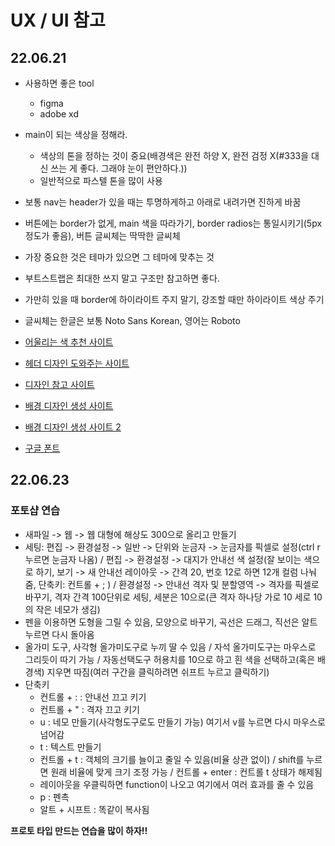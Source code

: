 # UX / UI 참고

## 22.06.21

- 사용하면 좋은 tool
  - figma
  - adobe xd

- main이 되는 색상을 정해라.

  - 색상의 톤을 정하는 것이 중요(배경색은 완전 하양 X, 완전 검정 X(#333을 대신 쓰는 게 좋다. 그래야 눈이 편안하다.))
  - 일반적으로 파스텔 톤을 많이 사용

- 보통 nav는 header가 있을 때는 투명하게하고 아래로 내려가면 진하게 바꿈

- 버튼에는 border가 없게, main 색을 따라가기, border radios는 통일시키기(5px정도가 좋음), 버튼 글씨체는 딱딱한 글씨체

- 가장 중요한 것은 테마가 있으면 그 테마에 맞추는 것

- 부트스트랩은 최대한 쓰지 말고 구조만 참고하면 좋다.

- 가만히 있을 때 border에 하이라이트 주지 말기, 강조할 때만 하이라이트 색상 주기

- 글씨체는 한글은 보통 Noto Sans Korean, 영어는 Roboto

  

- [어울리는 색 추천 사이트](https://mycolor.space/?hex=%2306FF00&sub=1)
- [헤더 디자인 도와주는 사이트](https://www.shapedivider.app/)
- [디자인 참고 사이트](https://www.uplabs.com/)
- [배경 디자인 생성 사이트](https://app.haikei.app/)
- [배경 디자인 생성 사이트 2](https://coolbackgrounds.io/)
- [구글 폰트](https://fonts.google.com/)



## 22.06.23

### 포토샵 연습

- 새파일 -> 웹 -> 웹 대형에 해상도 300으로 올리고 만들기
- 세팅: 편집 -> 환경설정 -> 일반 -> 단위와 눈금자 -> 눈금자를 픽셀로 설정(ctrl r누르면 눈금자 나옴) / 편집 -> 환경설정 -> 대지가 안내선 색 설정(잘 보이는 색으로 하기, 보기 -> 새 안내선 레이아웃 -> 간격 20, 번호 12로 하면 12개 컬럼 나눠줌, 단축키: 컨트롤 + ; ) / 환경설정 -> 안내선 격자 및 분할영역 -> 격자를 픽셀로 바꾸기, 격자 간격 100단위로 세팅, 세분은 10으로(큰 격자 하나당 가로 10 세로 10의 작은 네모가 생김)
- 펜을 이용하면 도형을 그릴 수 있음, 모양으로 바꾸기, 곡선은 드래그, 직선은 알트 누르면 다시 돌아옴
- 올가미 도구, 사각형 올가미도구로 누끼 딸 수 있음 / 자석 올가미도구는 마우스로 그리듯이 따기 가능 / 자동선택도구 허용치를 10으로 하고 흰 색을 선택하고(혹은 배경색) 지우면 따짐(여러 구간을 클릭하려면 쉬프트 누르고 클릭하기)
- 단축키
  - 컨트롤 + : : 안내선 끄고 키기
  - 컨트롤 + " : 격자 끄고 키기
  - u : 네모 만들기(사각형도구로도 만들기 가능) 여기서 v를 누르면 다시 마우스로 넘어감
  - t : 텍스트 만들기
  - 컨트롤 + t : 객체의 크기를 늘이고 줄일 수 있음(비율 상관 없이) / shift를 누르면 원래 비율에 맞게 크기 조정 가능 / 컨트롤 + enter : 컨트롤 t 상태가 해제됨
  - 레이아웃을 우클릭하면 function이 나오고 여기에서 여러 효과를 줄 수 있음
  - p : 펜촉
  - 알트 + 시프트 : 똑같이 복사됨

**프로토 타입 만드는 연습을 많이 하자!!**
